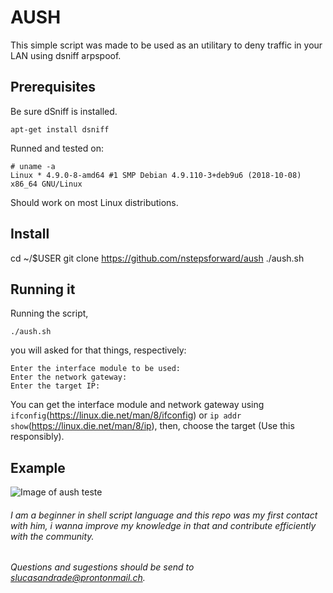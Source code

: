 # AUSH

This simple script was made to be used as an utilitary to deny traffic in your LAN using dsniff arpspoof.

## Prerequisites

Be sure dSniff is installed.

`apt-get install dsniff`

Runned and tested on:

```
# uname -a
Linux * 4.9.0-8-amd64 #1 SMP Debian 4.9.110-3+deb9u6 (2018-10-08) x86_64 GNU/Linux
```

Should work on most Linux distributions.

## Install

cd ~/$USER
git clone https://github.com/nstepsforward/aush
./aush.sh

## Running it

Running the script,

`./aush.sh`

you will asked for that things, respectively:

```
Enter the interface module to be used:
Enter the network gateway:
Enter the target IP:
```

You can get the interface module and network gateway using `ifconfig`(https://linux.die.net/man/8/ifconfig) or `ip addr show`(https://linux.die.net/man/8/ip), then, choose the target (Use this responsibly).

## Example

![Image of aush teste](http://brokeclothing.com.br/aushexample.png)

###### I am a beginner in shell script language and this repo was my first contact with him, i wanna improve my knowledge in that and contribute efficiently with the community.

###### Questions and sugestions should be send to <slucasandrade@prontonmail.ch>.
